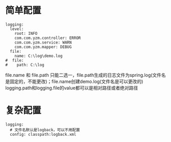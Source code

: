 # 简单配置
```text
logging:
  level:
    root: INFO
    com.com.yzm.controller: ERROR
    com.com.yzm.service: WARN
    com.com.yzm.mapper: DEBUG
  file:
    name: C:\log\demo.log
#  file:
#    path: C:\log
```
file.name 和 file.path 只能二选一，file.path生成的日志文件为spring.log(文件名是固定的，不能更改)；file.name创建demo.log(文件名是可以更改的)
logging.path和logging.file的value都可以是相对路径或者绝对路径

# 复杂配置
```text
logging:
  # 文件名默认是logback，可以不用配置
  config: classpath:logback.xml
```